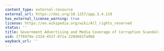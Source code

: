 ```yaml
---
content_type: external-resource
external_url: https://doi.org/10.1257/app.3.4.119
has_external_license_warning: true
license: https://en.wikipedia.org/wiki/All_rights_reserved
status: ''
title: Government Advertising and Media Coverage of Corruption Scandals
uid: 27f6979e-2324-451f-871a-2204663fa9b6
wayback_url: ''
---
```

